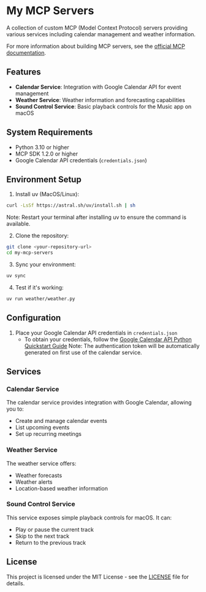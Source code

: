 # My MCP Servers

A collection of custom MCP (Model Context Protocol) servers providing various services including calendar management and weather information.

For more information about building MCP servers, see the [official MCP documentation](https://modelcontextprotocol.io/quickstart/server).

## Features

- **Calendar Service**: Integration with Google Calendar API for event management
- **Weather Service**: Weather information and forecasting capabilities
- **Sound Control Service**: Basic playback controls for the Music app on macOS

## System Requirements

- Python 3.10 or higher
- MCP SDK 1.2.0 or higher
- Google Calendar API credentials (`credentials.json`)

## Environment Setup

1. Install uv (MacOS/Linux):
```bash
curl -LsSf https://astral.sh/uv/install.sh | sh
```
Note: Restart your terminal after installing uv to ensure the command is available.

2. Clone the repository:
```bash
git clone <your-repository-url>
cd my-mcp-servers
```

3. Sync your environment:
```bash
uv sync
```

4. Test if it's working:
```bash
uv run weather/weather.py
```

## Configuration

1. Place your Google Calendar API credentials in `credentials.json`
   - To obtain your credentials, follow the [Google Calendar API Python Quickstart Guide](https://developers.google.com/calendar/api/quickstart/python)
   Note: The authentication token will be automatically generated on first use of the calendar service.

## Services

### Calendar Service
The calendar service provides integration with Google Calendar, allowing you to:
- Create and manage calendar events
- List upcoming events
- Set up recurring meetings

### Weather Service
The weather service offers:
- Weather forecasts
- Weather alerts
- Location-based weather information

### Sound Control Service
This service exposes simple playback controls for macOS. It can:
- Play or pause the current track
- Skip to the next track
- Return to the previous track

## License

This project is licensed under the MIT License - see the [LICENSE](LICENSE) file for details.
